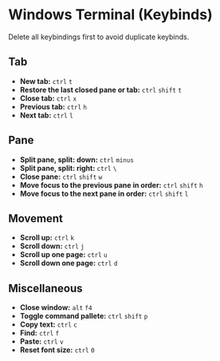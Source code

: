 # Windows Terminal (Keybinds)
Delete all keybindings first to avoid duplicate keybinds.

## Tab
- **New tab:** `ctrl` `t`
- **Restore the last closed pane or tab:** `ctrl` `shift` `t`
- **Close tab:** `ctrl` `x`
- **Previous tab:** `ctrl` `h`
- **Next tab:** `ctrl` `l`

## Pane
- **Split pane, split: down:** `ctrl` `minus`
- **Split pane, split: right:** `ctrl` `\`
- **Close pane:** `ctrl` `shift` `w`
- **Move focus to the previous pane in order:** `ctrl` `shift` `h`
- **Move focus to the next pane in order:** `ctrl` `shift` `l`

## Movement
- **Scroll up:** `ctrl` `k`
- **Scroll down:** `ctrl` `j`
- **Scroll up one page:** `ctrl` `u`
- **Scroll down one page:** `ctrl` `d`

## Miscellaneous
- **Close window:** `alt` `f4`
- **Toggle command pallete:** `ctrl` `shift` `p`
- **Copy text:** `ctrl` `c`
- **Find:** `ctrl` `f`
- **Paste:** `ctrl` `v`
- **Reset font size:** `ctrl` `0`
